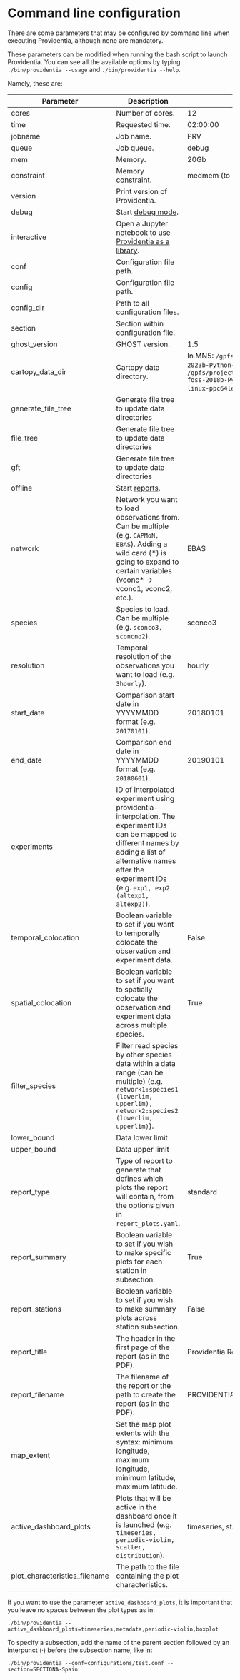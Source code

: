 # Command line configuration

There are some parameters that may be configured by command line when executing Providentia, although none are mandatory. 

These parameters can be modified when running the bash script to launch Providentia. You can see all the available options by typing `./bin/providentia --usage` and `./bin/providentia --help`.

Namely, these are:

| Parameter | Description | Default |
| ------ | ------ | ------ |
| cores | Number of cores. | 12 |
| time | Requested time. | 02:00:00 |
| jobname | Job name. | PRV |
| queue | Job queue. | debug |
| mem | Memory. | 20Gb |
| constraint | Memory constraint. | medmem (to use nodes with 64GB of memory) |
| version | Print version of Providentia. | |
| debug | Start [debug mode](https://earth.bsc.es/gitlab/ac/Providentia/-/wikis/Interactive-mode#starting-a-jupyter-notebook). | |
| interactive | Open a Jupyter notebook to [use Providentia as a library](https://earth.bsc.es/gitlab/ac/Providentia/-/wikis/Run-the-tool#running-the-tool-on-a-bsc-machine). | |
| conf | Configuration file path. | |
| config | Configuration file path. | |
| config_dir | Path to all configuration files. | |
| section | Section within configuration file. | |
| ghost_version | GHOST version. | 1.5 |
| cartopy_data_dir | Cartopy data directory. | In MN5: `/gpfs/projects/bsc32/software/rhel/9.2/software/Cartopy/0.23.0-foss-2023b-Python-3.11.5/lib/python3.11/site-packages/cartopy/data`. In other HPC: `/gpfs/projects/bsc32/software/rhel/7.5/ppc64le/POWER9/software/Cartopy/0.17.0-foss-2018b-Python-3.7.0/lib/python3.7/site-packages/Cartopy-0.17.0-py3.7-linux-ppc64le.egg/cartopy/data`. Locally: Downloaded from the internet on the fly. |
| generate_file_tree | Generate file tree to update data directories | |
| file_tree | Generate file tree to update data directories | |
| gft | Generate file tree to update data directories | |
| offline | Start [reports](https://earth.bsc.es/gitlab/ac/Providentia/-/wikis/Run-the-tool#generate-a-report). | |
| network | Network you want to load observations from. Can be multiple (e.g. `CAPMoN, EBAS`). Adding a wild card (\*) is going to expand to certain variables (vconc* → vconc1, vconc2, etc.). | EBAS |
| species | Species to load. Can be multiple (e.g. `sconco3, sconcno2`). | sconco3 |
| resolution | Temporal resolution of the observations you want to load (e.g. `3hourly`). | hourly |
| start_date | Comparison start date in YYYYMMDD format (e.g. `20170101`). | 20180101 |
| end_date | Comparison end date in YYYYMMDD format (e.g. `20180601`). | 20190101 |
| experiments |  ID of interpolated experiment using providentia-interpolation. The experiment IDs can be mapped to different names by adding a list of alternative names after the experiment IDs (e.g. `exp1, exp2 (altexp1, altexp2)`). | |
| temporal_colocation | Boolean variable to set if you want to temporally colocate the observation and experiment data. | False |
| spatial_colocation | Boolean variable to set if you want to spatially colocate the observation and experiment data across multiple species. | True |
| filter_species | Filter read species by other species data within a data range (can be multiple) (e.g. `network1:species1 (lowerlim, upperlim), network2:species2 (lowerlim, upperlim)`). | |
| lower_bound | Data lower limit | |
| upper_bound | Data upper limit | |
| report_type | Type of report to generate that defines which plots the report will contain, from the options given in `report_plots.yaml`. | standard |
| report_summary | Boolean variable to set if you wish to make specific plots for each station in subsection.  | True |
| report_stations | Boolean variable to set if you wish to make summary plots across station subsection. | False |
| report_title | The header in the first page of the report (as in the PDF). | Providentia Report |
| report_filename | The filename of the report or the path to create the report (as in the PDF). | PROVIDENTIA_Report |
| map_extent | Set the map plot extents with the syntax: minimum longitude, maximum longitude, minimum latitude, maximum latitude. | |
| active_dashboard_plots | Plots that will be active in the dashboard once it is launched (e.g. `timeseries, periodic-violin, scatter, distribution`). | timeseries, statsummary, distribution, periodic |
| plot_characteristics_filename | The path to the file containing the plot characteristics. | |

If you want to use the parameter `active_dashboard_plots`, it is important that you leave no spaces between the plot types as in:

```
./bin/providentia --active_dashboard_plots=timeseries,metadata,periodic-violin,boxplot
```

To specify a subsection, add the name of the parent section followed by an interpunct (·) before the subsection name, like in:

```
./bin/providentia --conf=configurations/test.conf --section=SECTIONA·Spain
```